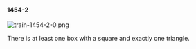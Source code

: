 #### 1454-2
![train-1454-2-0.png](https://github.com/lil-lab/nlvr/raw/master/nlvr/train/images/73/train-1454-2-0.png "train-1454-2-0.png")

There is at least one box with a square and exactly one triangle.